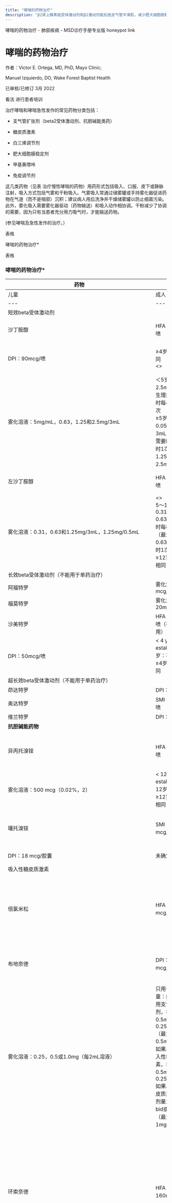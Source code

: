 ```yaml
---
title: "哮喘的药物治疗"
description: "β2肾上腺素能受体激动剂和β2激动剂能松弛支气管平滑肌，减少肥大细胞脱粒和组胺释放，抑制微血管渗漏入气管内，增加纤毛清除能力。beta2受体激动剂可以是短效的、长效的或超长效的（见表治疗慢性哮喘的药物和治疗哮喘急性加重的药物)。"
---
```


﻿哮喘的药物治疗 \- 肺部疾病 \- MSD诊疗手册专业版 honeypot link

# 哮喘的药物治疗

作者：Victor E. Ortega, MD, PhD, Mayo Clinic;

Manuel Izquierdo, DO, Wake Forest Baptist Health

已审核/已修订 3月 2022

看法 进行患者培训

治疗哮喘和哮喘急性发作的常见药物分类包括：

- 支气管扩张剂（beta2受体激动剂、抗胆碱能类药）

- 糖皮质激素

- 白三烯调节剂

- 肥大细胞膜稳定剂

- 甲基黄嘌呤

- 免疫调节剂


这几类药物（见表 治疗慢性哮喘的药物）用药形式包括吸入、口服、皮下或静脉注射，吸入方式包括气雾和干粉吸入。气雾吸入常通过储雾罐或手持雾化器促进药物在气道（而不是咽部）沉积；建议病人用后洗净并干燥储雾罐以防止细菌污染。此外，雾化吸入需要雾化器驱动（药物输送）和吸入动作相协调。干粉减少了协调的需要，因为只有当患者充分用力吸气时，才能输送药物。

(参见哮喘及急性发作的治疗。）

表格

哮喘的药物治疗\*

表格

### 哮喘的药物治疗\*

| 药物 | 形式 | 剂量 | 注释 |
| --- | --- | --- | --- |
| 儿童 | 成人 |
| --- | --- |
| 短效beta受体激动剂 |
| 沙丁胺醇 | HFA：90mcg/喷 | 与成人相同 | 需要时每4～6小时2喷或运动前15～30分钟2喷 | 沙丁胺醇主要用于急救<br>不推荐维持治疗<br>常规用法提示哮喘控制不佳，则需要添加药物。<br>如果患者能够通过储雾罐或手持吸入器协调应用吸入装置，MDI-DPI和雾化治疗同样有效。<br>雾化沙丁胺醇可与其他雾化溶液混合。 |
| DPI：90mcg/喷 | ≥4岁：与成人相同<br><> | 需要时每4～6小时2喷或运动前15～30分钟2喷 |
| 雾化溶液：5mg/mL，0.63，1.25和2.5mg/3mL | ＜5岁：0.63～2.5mg溶于3mL生理盐水，需要时每4～6小时1次<br>≥5岁：0.05mg/kg溶于3mL生理盐水，需要时每4～6小时1次（最小1.25mg，最大2.5mg） | 1.25～5mg溶于3mL生理盐水，需要时每4～6小时1次 |
| 左沙丁胺醇 | HFA：45 mcg/喷 | <5岁：未确定<br>≥5岁：与成人相同 | 需要时，每4～6小时2喷 | 左沙丁胺醇是沙丁胺醇的 _R_ 异构体。0.63毫克相当于1.25毫克的消旋沙丁胺醇。<br>可能有较少的副作用 |
| 雾化溶液：0.31，0.63和1.25mg/3mL，1.25mg/0.5mL | <><br>5～11岁：0.31-0.63mg，需要时每8小时1次（最大剂量0.63mg，每8小时1次）<br>≥12岁：与成人相同 | 0.63～1.25mg，需要时每6～8小时1次 |
| 长效beta受体激动剂（不能用于单药治疗） |
| 阿福特罗 | 雾化溶液：15 mcg/2 mL | 未确定 | 15-25 mcg，q12h | 阿福特罗是福莫特罗的 _R_ 异构体 |
| 福莫特罗 | 雾化溶液：20mcg/2 mL | 未确定 | 每12小时20 mcg | 已经不再使用DPI。 |
| 沙美特罗 | HFA：21 mcg/喷（在美国不可用） | ≥12岁：与成人相同 | 每12小时2喷，运动前30～60分钟使用 | 作用持续12小时。<br>每晚一次对夜间哮喘有益。<br>不用于急性发作时症状的缓解。 |
| DPI：50mcg/喷 | < 4 yr: Not established ＜4岁：不确定<br>≥4岁：与成人相同 | 每12小时1喷，运动前30分钟使用 |
| 超长效beta受体激动剂（不能用于单药治疗） |
| 茚达特罗 | DPI：75微克/喷 | 未确定 | 每天一次1喷 | — |
| 奥达特罗 | SMI：2.5 mcg/喷 | 未确定 | 每次2喷，qd | — |
| 维兰特罗 | DPI：25微克/喷 | 未确定 | 每天一次1喷 | 维兰特罗仅可与氟替卡松100微克或200微克联合使用。 |
| **抗胆碱能药物** |
| 异丙托溴铵 | HFA：17mcg/喷 | < 12 yr: Not established＜12岁：不确定<br>≥12岁：与成人相同 | 需要时每6小时2喷（最大剂量为12喷/天） | 可以和雾化剂如沙丁胺醇相混合。<br>但不作为一线治疗。<br>定期使用对长期维持治疗没有明显益处，但有急性症状时可使用。 |
| 雾化溶液：500 mcg（0.02%，2） | < 12 yr: Not established＜12岁：不确定<br>≥12岁：与成人相同 | 根据需要，每6-8小时500 mcg |
| 噻托溴铵 | SMI：1.25 mcg/喷 | < 6 yr: Not established<6岁：未确定<br>≥6岁：与成人相同 | 2喷，每天1次 （最大剂量为2喷/天） | 比异丙托溴铵长效。<br>低剂量噻托溴铵SMI制剂是唯一推荐用于哮喘的剂量。 |
| DPI：18 mcg/胶囊 | 未确定 | 18 mcg（1胶囊）每天一次 |
| 吸入性糖皮质激素 |
| 倍氯米松 | HFA：40～80 mcg/喷 | < 4 yr: Not established ＜4岁：不确定<br>4～11岁：每1小时12喷（最大剂量80mcg bid）<br>≥12岁：与成人相同 | 1～2喷，q12h（最大剂量320 mcg bid） | 剂量根据严重程度而定，从1～2喷到疾病控制为止。<br>长期应用时可能有全身副作用。<br>最大剂量阈值在产生下丘脑-垂体-肾上腺轴抑制的阈值之上。<br>如果需要更高的剂量来控制哮喘，建议咨询专家。 |
| 布地奈德 | DPI：90～180 mcg/喷 | <6岁：未确定<br>≥6岁：初始剂量180 mcg bid（最大剂量360 mcg bid） | 初始剂量360 mcg bid（最大剂量：720 mcg bid） |
| 雾化溶液：0.25，0.5或1.0mg（每2mL溶液） | 只用于1～8岁儿童：如果以往只用支气管扩张剂，初始剂量为0.5mg qd或0.25mg bid（最大剂量0.5mg/d）<br>如果以往使用吸入性糖皮质激素，初始剂量为0.5mg qd或0.25mg bid<br>如果以往口服糖皮质激素，初始剂量为0.5mg bid或1mg qd（最大剂量1mg/d） | 不用于成人 |
| 环索奈德 | HFA：80或160mcg/喷 | ≤5年：每日160 mcg<br>6-11岁：低剂量= 80mcg qd，80mcg<中剂量≤160mcg qd，高剂量=""> 160mcg qd<br>≥12岁：与成人相同 | 如果以往只用支气管扩张剂，初始剂量为80mcg bid（最大剂量320mcg bid）<br>如果以往使用吸入性糖皮质激素，初始剂量为80 mcg bid（最大剂量640 mcg bid）<br>如果以往口服糖皮质激素，初始剂量为320 mcg bid（最大剂量640 mcg bid） |
| 氟尼缩松 | HFA：80 mcg/喷 | <><br>5～11岁：1喷 bid（最大剂量：2喷 bid \[320 mcg/d\]）<br>≥12岁：与成人相同 | 2喷bid（最大剂量4喷bid \[640mcg/d\]） |
| 丙酸氟替卡松 | HFA：44，110或220 mcg/喷 | 0～4 岁：50 微克/天<br>5–11 岁：通常每日总剂量 44--220 mcg<br>≥12岁：与成人相同 | 如果以往只用支气管扩张剂，初始剂量为88 mcg bid（最大剂量440 mcg bid）<br>如果以往使用吸入性糖皮质激素，初始剂量为88～220 mcg bid（最大剂量440 mcg bid）<br>如果以往口服糖皮质激素，初始剂量为440～880 mcg bid（最大剂量880 mcg bid） |
| DPI：50，100或250 mcg/喷 | 0～4岁：不确定<br>5～11岁：通常每日总剂量为50～200 mcg（通常最大剂量为每次100 mcg，每天两次）<br>≥12岁：与成人相同 | 如果以往只用支气管扩张剂，初始剂量为100 mcg bid （最大剂量 500 mcg bid）<br>如果以往使用吸入性糖皮质激素，初始剂量为100–250 mcg bid （最大剂量500 mcg bid）<br>如果以往口服糖皮质激素，初始剂量为500～1000 mcg bid（最大剂量1000 mcg bid） |
| 糠酸氟替卡松 | DPI：50，100或200mcg/喷 | 0~4岁：未确定<br>5~11岁：每次1喷（50mcg） ，每日1次。<br>≥12岁：与成人相同 | 如果以往只用支气管扩张剂，初始剂量为100 mcg qd （最大剂量 200 mcg/天 ）<br>如果以往使用吸入性糖皮质激素，初始剂量为100~200 mcg qd（最大剂量200 mcg/天） |
| 莫美他松 | DPI：110或220mcg/喷 | < 4 yr: Not established ＜4岁：不确定<br>4～11岁：110mg，每晚1次<br>≥12岁：与成人相同 | 如果以往单用支气管扩张剂或吸入糖皮质激素，初始剂量为220mcg qn（最大剂量为220mcg bid 或440mcg qn）<br>如果以往口服糖皮质激素，初始剂量为440 mcg bid（最大剂量880 mcg bid） |
| HFA：50，100或200mcg/喷 | < 12=""><br>≥12岁：与成人相同 | 如果以往只用支气管扩张剂，初始剂量为220 mcg （输送200mcg）qd 或bid（最大剂量440 mcg/d）<br>如果以往使用吸入性糖皮质激素，初始剂量为110~220 mcg（输送100或200mcg） bid，（最大剂量800 mcg/d）<br>如果以往口服糖皮质激素，初始剂量为440（输送400mcg）bid（最大剂量800 mcg/d） |
| 口服全身用糖皮质激素 |
| 甲基泼尼松龙 | 片剂：2，4，8，16，32mg | 0～11岁：短程冲击：1～2mg/kg qd，最大量60mg/d，连续3～10天<br>≥12岁：与成人相同 | 7.5-60mg qd，早晨或隔日早晨<br>短程冲击：40～60mg qd（或20～30mg bid）连续3～10天 | 维持剂量按需要每日早晨或隔日给予单剂。<br>一些证据提示下午3时给药临床有效性增加但不伴肾上腺抑制。<br>当初始治疗失败或病情逐渐恶化，短程冲击对控制病情有效。<br>冲击治疗需持续到患者PEF达到80%个人最佳值或症状缓解，可能疗程需要>3～10天。 |
| 泼尼松龙 | 片剂：5mg<br>溶液：5mg或15mg/5mL |
| 泼尼松 | 片剂：1，2.5，5，10，20，50mg<br>溶液：5mg/mL，5mg/5mL |
| 联合用药 |
| 异丙托溴铵和沙丁胺醇 | SMI：每喷异丙托溴铵20mcg/沙丁胺醇100mcg | 未确定 | 1喷 qid（最大剂量6喷/天） | 异丙托溴铵延长沙丁胺醇扩张支气管的作用。 |
| 雾化溶液：0.5mg异丙托溴铵和2.5mg沙丁胺醇溶于3mL溶液 | 3mL小瓶 qid，雾化吸入，用于门诊抢救治疗（最多6剂/24小时） | — |
| 氟替卡松和沙美特罗 | DPI：100，250，或500 mcg氟替卡松和50 mcg沙美特罗 | < 4=""><br>4～11岁：1喷（100/50）bid<br>≥12岁：与成人相同 | 一喷，每天2次 | 250/50剂量用于低～中剂量吸入糖皮质激素哮喘无法控制的病人。<br>500/50剂量用于中～高剂量吸入糖皮质激素无法控制的哮喘病人。 |
| HFA：45，115，或230 mcg氟替卡松和21 mcg沙美特罗 | < 12 yr: Not established＜12岁：不确定<br>≥12岁：与成人相同 | 2喷，每天2次 | — |
| 布地奈德和福莫特罗 | HFA：80或160 mcg布地奈德和4.5 mcg福莫特罗 | < 12 岁：1-2 喷布地奈德 80 微克/福莫特罗 4.5 微克，每日两次（不超过 2 喷，每日两次作为维持剂量）<br>≥12岁：按需每次2喷，每天 2 次<br>每日最大维持剂量和急救用量 8 喷 (36 mcg) | 每天两次，每次2喷，按需每日最大维持剂量和急救用量12喷（54 mcg）。 | 80/4.5剂量用于低～中剂量吸入糖皮质激素哮喘无法控制的患者。<br>160/4.5剂量用于吸入中～高剂量糖皮质激素，哮喘未控制的患者 |
| 莫美他松和福莫特罗 | HFA：100mcg或200mcg莫美他松和5mcg福莫特罗; 50mcg莫美他松和5mcg福莫特罗，适用于<> | < 5="" 岁：按需，每天两次，每次=""><br>≥ 5 岁：按需，每天两次，每次 2喷<br>每日最大维持剂量和急救用量 8 喷 (36 mcg) | 按需每次2喷，每天 2 次<br>每日最大维持剂量和急救用量 12 喷 (54 mcg) | 100/5剂量用于低～中剂量吸入糖皮质激素未控制的哮喘患者。<br>200/5剂量用于中～高剂量吸入皮质激素未控制的哮喘患者。 |
| 氟替卡松和维兰特罗 | DPI：100mcg，或200 mcg氟替卡松和25mcg维兰特罗 | 未确定 | 1喷 qd | 根据哮喘严重程度建议起始剂量 |
| 肥大细胞膜稳定剂 |
| 色甘酸钠 | 雾化溶液：20mg/支 | < 2 yr: Not established2岁：不确定<br>≥2岁：与成人相同 | 1安瓿，每天3或4次 | 色甘酸钠于运动或过敏原暴露前使用。<br>一次用药可有效预防过敏1～2小时。 |
| 白三烯调节剂 |
| 孟鲁司特 | 片剂，咀嚼片或颗粒：4，5或10mg | 12个月～5岁：4mg每晚睡前口服<br>6～14岁：5mg每晚睡前口服<br>≥15岁：与成人相同 | 10mg每晚睡前口服<br>运动性哮喘：于运动前2小时10mg口服 | 孟鲁斯特是白三烯受体拮抗剂，是白三烯D4和E4竞争性抑制剂。 |
| 扎鲁司特 | 片剂：10或20mg | <><br>5-11岁：10mg口服，每天两次<br>≥12岁：与成人相同 | 20mg po qn | 扎鲁斯特是白三烯受体拮抗剂：白三烯D4和E4（LTD4，LTE4）竞争性抑制剂。<br>餐前1小时或餐后2小时用药。 |
| 齐留通 | 速释片：600mg | < 12 yr: Not established＜12岁：不确定<br>≥12岁：与成人相同 | 600mg口服，每天4次 | 齐留通是5-脂氧合酶抑制剂。<br>用药剂量影响病人依从性。<br>齐留通可引起转氨酶升高，通过CYP3A4抑制包括茶碱在内的药物代谢。 |
| 缓释片：1200mg | < 12=""><br>≥12岁：与成人相同 | 1200mg po bid，早餐和晚餐后1小时内 |
| 甲基黄嘌呤 |
| 茶碱 | 缓释胶囊：100，200，300或400mg<br>酏剂：80mg/15mL<br>缓释片：100，200，400，450或600mg | 起始剂量10mg/（kg•d），直到600mg/d，然后调整剂量使血清浓度稳定在5使血清浓度稳定在5～15mcg/mL。 | 起始剂量10mg/（kg•d），直到600mg/d，然后调整剂量使血清浓度稳定在5使血清浓度稳定在5～15mcg/mL。 | 代谢清除、药物相互作用有很大差异，故常规监测血清浓度以发现潜在副作用。<br>药物浓度安全窗窄，所以较少应用这个药物<br>目标血清浓度<10> |
| 免疫调节剂 |
| 苯拉丽珠单抗 | 皮下注射：30mg/m'l | < 12=""><br>≥12岁：与成人相同 | 每4周皮下注射30 mg，共3剂，然后每8周注射一次 | Benralizumab用作嗜酸性表型患者的附加治疗。 |
| 杜比单抗 | 皮下注射：300mg/2mL 或 200mg/1.14m'l | < 6=""><br>6-11 岁：咨询专家进行剂量调整<br>≥12岁：与成人相同 | 首次皮下注射400 mg，然后每2周注射200 mg；或皮下注射600 mg，然后每2周300 mg | 初始剂量应分两次注射。<br>Dupilumab用作嗜酸性表型患者的附加治疗。 |
| 美泊利单抗 | 皮下注射：100mg | < 6="" yr:="" not=""><><br>6-12 岁：咨询专家进行剂量调整<br>≥12岁：与成人相同 | 皮下注射100mg，每4周一次 | — |
| 奥马珠单抗 | 皮下注射：150mg/1.2mL | < 12="" 岁：="" 75-375mg=""><br>≥12岁：与成人相同 | 150mg~375mg 皮下注射，每2~4周一次，取决于体重和治疗前血清IgE水平 | 每注射部位最大剂量为150mg。 |
| 瑞利珠单抗 | 静脉注射：100 mg/10 mL | 未确定 | 3mg/kg IV q4w | — |
| \*除非特别指出，否则适用于所有年龄。 |
| DPI = 干粉吸入器；HFA（hydrofluroalkane）= 氢氟烷烃；MDI = 定量吸入器；PEF = 呼气峰流速。 |
| Adapted from the National Heart, Lung, and Blood Institute: Expert Panel Report 3, Guidelines for the diagnosis and management of asthma—full report 2007.August 28, 2007.Available at [www.nhlbi.nih.gov/guidelines/asthma/asthgdln.pdf](http://www.nhlbi.nih.gov/guidelines/asthma/asthgdln.pdf). |

## beta 受体激动剂

β2肾上腺素能受体激动剂和β2激动剂能松弛支气管平滑肌，减少肥大细胞脱粒和组胺释放，抑制微血管渗漏入气管内，增加纤毛清除能力。beta2受体激动剂可以是短效的、长效的或超长效的（见表治疗慢性哮喘的药物和治疗哮喘急性加重的药物)。

按需每4小时吸入2喷 **短效** beta2受体激动剂（如沙丁胺醇）是缓解急性支气管收缩和预防运动诱导支气管收缩的首选药物。 它们不应单独用于慢性哮喘的长程维持治疗。可在几分钟内起效，根据不同药物作用持续6～8小时。心动过速和震颤是吸入beta受体激动剂最常见的急性不良反应，且与剂量相关。轻度低钾不常出现。左旋沙丁胺醇（一种包含沙丁胺醇 _R_ 异构体的溶液）理论上可使副作用降到最低，但长期疗效和安全性尚未证实。口服beta受体激动剂全身副作用较多，通常应避免使用。

**长效** beta受体激动剂（如沙美特罗）作用维持时间长达12小时。适合中至重度哮喘，但不能用于单药治疗。它与吸入糖皮质激素有相互协同作用，所以允许合用低剂量糖皮质激素。

**超长效** beta受体激动剂（如茚达特罗）作用维持时间可达24小时，和长效-激动剂一样，用于中度至重度哮喘，不应作为单一疗法使用。它与吸入糖皮质激素有相互协同作用，所以允许合用低剂量糖皮质激素。

多项随机对照试验和荟萃分析证实了定期长期使用 β 受体激动剂的安全性，其中包括一项大型国际安全性研究，随后美国食品和药物管理局取消了黑框警告 (1)。由于长效β激动剂的安全性和有效性仅在与吸入性皮质类固醇联合使用时才能得到证实，所有长效和超长β受体激动剂只能与吸入性皮质类固醇联合使用，用于其他哮喘控制药物（例如，低至中剂量吸入性皮质激素）不能充分控制病情或疾病严重程度提示明显需要额外维持治疗的患者。每天应用短效beta受体激动剂，或疗效减退，或一个月内用一支或以上气雾剂提示疾病控制不良，需要开始或加强其他治疗。

## 抗胆碱能药物（毒蕈碱受体阻断剂）

抗胆碱能类药物通过竞争性抑制毒蕈碱（M3）胆碱能受体舒张支气管平滑肌。异丙托溴铵与短效beta2受体激动剂联合应用时疗效增加。副作用包括瞳孔散大、视力模糊和口干。噻托溴铵软雾吸入剂（1.25mcg/喷）是24小时吸入性抗胆碱能药物，可用于哮喘患者。在哮喘患者中，无论将噻托溴铵加入吸入性糖皮质激素或与吸入长效beta2受体激动剂联合糖皮质激素混合的临床试验，已显示改善肺功能，减少哮喘加重发作。

## 糖皮质激素

糖皮质激素抑制气道炎症，逆转beta受体下调，抑制细胞因子产生和黏附蛋白活化。阻断吸入过敏原的迟发反应（但不 是早期反应）。用药的途径包括口服、静注和吸入。在急性哮喘重症发作时，早期全身应用糖皮质激素通常可抑制病情恶化，减少住院需要，预防复发和加速恢复。口服和静注效果一样。

在急性重症发作时吸入糖皮质激素无效，但适合用于长期抑制、控制和逆转炎症及症状。实质上吸入治疗减少了口服糖皮质激素维持治疗的需要。吸入糖皮质激素的局部副作用包括发声困难、口腔念珠菌病，通过让病人用储雾罐和（或）在糖皮质激素吸入后漱口，可防止或减轻副作用。全身效应是剂量依赖性的，口服或吸入形式都可出现，并且在吸入形式中，主要在吸入剂量>800mcg/天时发生。包括肾上腺-垂体 轴抑制、骨质疏松、白内障、皮肤萎缩、食欲增加、易挫伤。吸 入糖皮质激素是否抑制儿童生长尚有争议。但大多数儿童成年时都达到他们预测的身高。全身应用糖皮质激素可能 会使静止期结核复燃。

## 肥大细胞膜稳定剂

肥大细胞稳定剂抑制肥大细胞释放组胺，降低气道高反应性和阻断速发和迟发型过敏反应。通过吸入预防性用于运动和过敏原诱导的哮喘。一旦症状出现这类药物则无效。它们在所有抗哮喘药物中是最安全的，但也是疗效最低的。

## 白三烯调节剂

口服白三烯调节剂，用于长期控制和预防轻度持续到重度持续哮喘病人症状。主要副作用是转氨酶升高（主要发生在与齐留通一起用时）病人可发展为一种与嗜酸性肉芽肿性血管炎相似的临床综合征，但极少见。

## 甲基黄嘌呤

甲基黄嘌呤舒张支气管平滑肌（可能通过抑制磷酸二酯酶）和通过不明的机制改善心肌和膈肌收缩力。 甲基黄嘌呤抑制细胞内钙的释放，减少微血管渗漏入气道黏膜，抑制机体对过敏原的迟发反应。可减少嗜酸性粒细胞、T淋巴细胞在气道黏膜和上皮下的浸润。

甲基黄嘌呤茶碱作为beta2受体激动剂的辅助用药用于长期控制哮喘。 缓释型茶碱有助于控制夜间哮喘。但与其他药物相比，因为有很多副作用及易发生药物间的相互作用，所以较少应用。不良反应包括头痛，呕吐，心律不齐，癫痫发作和 胃食管反流 加重（通过降低食道下括约肌压力）。

甲基黄嘌呤治疗谱窄，多种药物（任何通过细胞色素P450途径代谢的药物，如大环内酯类抗生素）和疾病状况（如发热、肝病、心衰）可改变甲基黄嘌呤代谢和清除。所以应定期监测血清茶碱水平，使其浓度保持在5～15mcg/mL（28～83micromol/L）。

## 免疫调节剂

免疫调节剂包括奥马珠单抗、抗IgE抗体、3种kangIL-5抗体（贝那利珠单抗、美波利珠单抗和瑞利珠单抗）和阻断IL-4受体-α以抑制IL-4和IL-13信号传导的单克隆抗体（ 度普利尤单抗）。免疫调节剂用于治疗对联合哮喘治疗无效的严重哮喘，通常是大剂量吸入皮质类固醇和长效β2-肾上腺素受体激动剂，主要特征是过敏性炎症生物标志物（血清 IgE、血液嗜酸性粒细胞计数）。应根据途径、频率、成本和附带的特应性疾病，针对每位患者的临床情况进行个体化药物选择。例如，患有特应性皮炎和哮喘的患者可以考虑使用 杜匹鲁单抗，因为它也用于患有特应性皮炎的患者。

奥马珠单抗适用于IgE水平升高的严重过敏性哮喘患者。奥马珠单抗可减少哮喘急 性发作，降低糖皮质激素需要量以及缓解症状。剂量由病人 体重和IgE水平来决定。每2~4周皮下注射一次。

美波利珠单抗、瑞利珠单抗和贝那丽珠单抗用于嗜酸性粒细胞哮喘患者，并且是阻断IL-5或IL-5受体（IL-5R）的单克隆抗体。 IL-5是一种促进呼吸道嗜酸性粒细胞炎症浸润的细胞因子。

美泊利单抗降低哮喘发作次数，减轻哮喘症状，并减少长期全身糖皮质激素依赖性哮喘患者对系统性糖皮质激素的需求。根据临床试验数据，血嗜酸性粒细胞绝对计数>150/microL(0.15×109/L)时有效。在需要长期全身性皮质类固醇治疗的患者中，由于皮质类固醇对血液嗜酸性粒细胞计数的抑制作用，疗效阈值尚不清楚，但美泊利单抗已被证明可以减少或消除对全身性皮质类固醇治疗的需求。美泊利单抗每4周皮下注射100毫克。

瑞利珠单抗似乎也能降低发作的频率并减少哮喘症状。在临床试验中，患者的血嗜酸性粒细胞绝对计数约为400/mcL（0.4 × 109/L）。但在长期应用糖皮质激素治疗的患者中，尚不清除有效时嗜酸性粒细胞计数的临界值。瑞利珠用法为3mg/kg，静滴20~50min以上，每4周1次。

贝那珠单抗是一种与IL-5受体结合的单克隆抗体。它适用于12岁或12岁以上具有嗜酸性表型的重症哮喘患者的附加维持治疗。已证实其可减少恶化频率，并减少和/或消除口服皮质类固醇的使用。建议剂量为皮下注射30mg，每4周一次，共3剂，然后每8周一次皮下注射30mg。

Dupilumab是一种单克隆抗体，可阻断IL-4R-alpha亚基，从而同时抑制IL-4和IL-13信号转导。它适用于12岁及以上有嗜酸性粒细胞表型或口服糖皮质激素依赖型的中重度哮喘患者的辅助维持治疗。推荐初始剂量为400 mg皮下注射，之后每隔1周200 mg，或初始剂量为600 mg皮下注射，然后每隔1周300 mg。对于需要同时口服皮质类固醇的患者，建议以减少剂量和停止全身性皮质类固醇为目标的患者使用较高的剂量。

运用这些免疫调节剂时，临床医生必须做好准备来识别和治疗可能的过敏反应或过敏性超敏反应。即使已耐受先前的剂量，但过敏反应仍能发生在使用任何剂量的度匹鲁单抗、苯拉丽珠单抗、奥马珠单抗或瑞利珠单抗中。已报道美泊利单抗使用时发生的超敏反应。美泊利单抗与带状疱疹感染有关；因此，建议在治疗开始前注射带状疱疹疫苗，除非有禁忌症。

### 经验与提示

|     |
| --- |
| - 无论患者以前用药的耐受性如何，都要对奥马利珠单抗、美泊利珠单抗、瑞利珠单抗、苯拉丽珠单抗或度匹鲁单抗可能发生的过敏反应或超敏反应做好准备。 |

## 其他药物

其他药物不常用于哮喘治疗，仅在特定情况下使用。镁常用于急诊，但是不推荐用于慢性哮喘。

如病史提示和过敏试验证明，症状由过敏原激发，可用免疫治疗。免疫治疗在儿童比成人更有效。如果治疗24个月，症状减轻不明显，则停止治疗。若症状缓解，治疗多持续到 ≥ 3年，虽然最佳治疗时间并不明确。

有时，抑制免疫系统的其他药物能够用于减轻对大剂量糖皮质激素的依赖，但是这些药物具有明显的毒副反应。低剂量甲氨蝶呤（5～15 mg po或IM qw）可适度提高FEV1和适度降低每天糖皮质激素用量。金制剂、环孢霉素A也有效，但因有毒性而需要监测，并限制使用。

其他治疗慢性哮喘的措施包括雾化利多卡因、肝素、秋水仙素和静注大剂量免疫球蛋白。支持上述治疗的证据有限，而且它们的益处还没有被证实，所以目前不推荐常规用于临床。

## 治疗参考文献

1. 1. [US Food and Drug Administration](https://www.fda.gov/drugs/drug-safety-and-availability/fda-drug-safety-communication-fda-review-finds-no-significant-increase-risk-serious-asthma-outcomes): FDA Drug Safety Communication: FDA review finds no significant increase in risk of serious asthma outcomes with long-acting beta agonists (LABAs) used in combination with inhaled corticosteroids (ICS).April 15, 2011.Updated December 20, 2017.访问时间：2022 年 1 月 21 日。




版权所有 © 2025
Merck & Co., Inc., Rahway, NJ, USA 及其附属公司。保留所有权利。

- 关于
- 免责声明

版权所有© 2025Merck & Co., Inc., Rahway, NJ, USA 及其附属公司。保留所有权利。

|     |     |
| --- | --- |
|  |  |